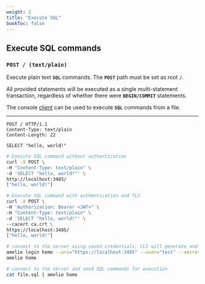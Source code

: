```yaml
---
weight: 2
title: "Execute SQL"
bookToc: false
---
```


## Execute SQL commands

### **`POST / (text/plain)`**

Execute plain text **`SQL`** commands. The **`POST`** path must be set as root **`/`**.

All provided statements will be executed as a single multi-statement transaction,
regardless of whether there were **`BEGIN/COMMIT`** statements.

The console [client](/docs/tutorial/cli) can be used to execute **`SQL`** commands from a file.

---

```http
POST / HTTP/1.1
Content-Type: text/plain
Content-Length: 22

SELECT "hello, world!"
```

```sh
# Execute SQL command without authentication
curl -X POST \
-H "Content-Type: text/plain" \
-d 'SELECT "hello, world!"' \
http://localhost:3485/
["hello, world!"]
```

```sh
# Execute SQL command with authentication and TLS
curl -X POST \
-H "Authorization: Bearer <JWT>" \
-H "Content-Type: text/plain" \
-d 'SELECT "hello, world!"' \
--cacert ca.crt \
https://localhost:3485/
["hello, world!"]
```

```sh
# connect to the server using saved credentials, CLI will generate and save JWT token
amelie login home --uri="https://localhost:3485" --user="test" --secret="test"
amelie home

# connect to the server and send SQL commands for execution
cat file.sql | amelie home
```
